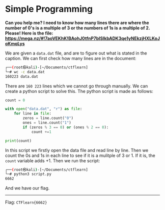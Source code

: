 # Simple Programming

**Can you help me? I need to know how many lines there are where the number of 0's is a multiple of 3 or the numbers of 1s is a multiple of 2. Please! Here is the file: https://mega.nz/#!7aoVEKhK!BAohJ0tfnP7bISIkbADK3qe1yNEkzjHXLKoJoKmqLys**

We are given a `data.dat` file, and are to figure out what is stated in the caption. We can first check how many lines are in the document:

```bash
┌──(root㉿kali)-[~/Documents/ctflearn]
└─# wc -c data.dat                         
160223 data.dat
```

There are `160 223` lines which we cannot go through manually. We can create a python script to solve this. The python script is made as follows:

```python
count = 0

with open("data.dat", "r") as file:
	for line in file:
		zeros = line.count("0")
		ones = line.count("1")
		if (zeros % 3 == 0) or (ones % 2 == 0):
			count +=1

print(count)
```

In this script we firstly open the data file and read line by line. Then we count the 0s and 1s in each line to see if it is a mulitple of 3 or 1. If it is, the `count` variable adds +1. Then we run the script:

```bash
┌──(root㉿kali)-[~/Documents/ctflearn]
└─# python3 script.py
6662
```

And we have our flag.

---

Flag: `CTFlearn{6662}`

